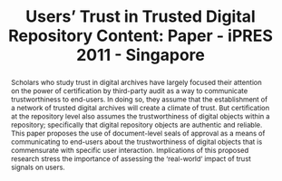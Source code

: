 ---
abstract: Scholars who study trust in digital archives have largely focused their
  attention on the power of certification by third-party audit as a way to communicate
  trustworthiness to end-users. In doing so, they assume that the establishment of
  a network of trusted digital archives will create a climate of trust. But certification
  at the repository level also assumes the trustworthiness of digital objects within
  a repository; specifically that digital repository objects are authentic and reliable.
  This paper proposes the use of document-level seals of approval as a means of communicating
  to end-users about the trustworthiness of digital objects that is commensurate with
  specific user interaction. Implications of this proposed research stress the importance
  of assessing the ‘real-world’ impact of trust signals on users.
creators:
- Donaldson, Devan Ray
date: null
document_url: https://services.phaidra.univie.ac.at/api/object/o:294204/download
grand_parent: iPRES
institutions: []
keywords:
- singapore
- authenticity
- end-users
- integrity
- trust
- trusted digital repositories
landing_page_url: https://phaidra.univie.ac.at/o:294204
language: eng
layout: publication
license: CC BY-SA 3.0 AT
notes_url: null
parent: iPRES 2011
presentation_url: null
size: 492321
source_name: iPRES
title: 'Users’ Trust in Trusted Digital Repository Content: Paper - iPRES 2011 - Singapore'
type: paper
year: 2011
---